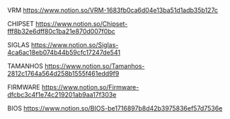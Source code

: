 VRM
https://www.notion.so/VRM-1683fb0ca6d04e13ba51d1adb35b127c

CHIPSET
https://www.notion.so/Chipset-fff8b32e6dff80c1ba21e870d007f0bc

SIGLAS
https://www.notion.so/Siglas-4ca6ac18eb074b44b59cfc17247de541

TAMANHOS
https://www.notion.so/Tamanhos-2812c1764a564d258b1555f461edd9f9

FIRMWARE
https://www.notion.so/Firmware-dfcbc3c4f1e74c219201ab9aa17f303e

BIOS
https://www.notion.so/BIOS-be1716897b8d42b3975836ef57d7536e
